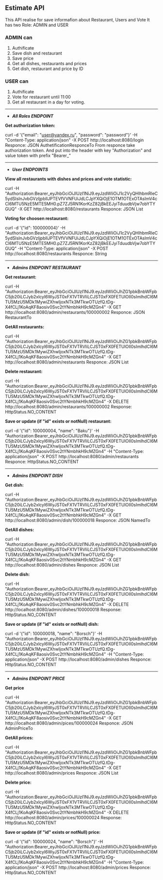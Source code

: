 ## Estimate API
This API realise for save informafion about Restaurant, Users and Vote
It has two Role: ADMIN and USER
### ADMIN can 
1. Authificate 
2. Save dish and restaurant
3. Save price
4. Get all dishes, restaurants and prices
5. Get dish, restaurant and price by ID

### USER can
1. Authificate
2. Vote for restaurant until 11:00
3. Get all restaurant in a day  for voting.


-------------------------------------------
- ***All Roles ENDPOINT***

**Get authorization token:**

curl -d '{"email": "user@yandex.ru", "password": "password"}' -H "Content-Type: application/json" -X POST http://localhost:8080/login
Responce: JSON AuthetificationResponceTo
From responce take authorization token. And put into the header with key "Authorization" and value token with prefix "Bearer_"

-------------------------------------------
- ***User ENDPOINTS***

**View all restaurants with dishes and prices and vote statistic:**

curl -H "Authorization:Bearer_eyJhbGciOiJIUzI1NiJ9.eyJzdWIiOiJ1c2VyQHlhbmRleC5ydSIsInJvbGVzIjpbIlJPTEVfVVNFUiJdLCJpYXQiOjE1OTM1OTExOTAsImV4cCI6MTU5NzE5MTE5MH0.pZ7ZJ5RN1KorKzZ82jBkEEJyiTduudbVjw7obYTYGUQ" -X GET http://localhost:8080/restaurants
Responce: JSON List<RestaurantTo>

**Voting for choosen restaurant:**

curl -d '{"id": 100000004}' -H "Authorization:Bearer_eyJhbGciOiJIUzI1NiJ9.eyJzdWIiOiJ1c2VyQHlhbmRleC5ydSIsInJvbGVzIjpbIlJPTEVfVVNFUiJdLCJpYXQiOjE1OTM1OTExOTAsImV4cCI6MTU5NzE5MTE5MH0.pZ7ZJ5RN1KorKzZ82jBkEEJyiTduudbVjw7obYTYGUQ" -H "Content-Type: application/json" -X POST http://localhost:8080/restaurants
Responce: String

-------------------------------------------
- ***Admins ENDPOINT RESTAURANT***

**Get restaurant:**

curl -H "Authorization:Bearer_eyJhbGciOiJIUzI1NiJ9.eyJzdWIiOiJhZG1pbkBnbWFpbC5jb20iLCJyb2xlcyI6WyJST0xFX1VTRVIiLCJST0xFX0FETUlOIl0sImlhdCI6MTU5MzU5MDk1MywiZXhwIjoxNTk3MTkwOTUzfQ.tDg-X4fCLj1KoAqKF8aosiv0Svc2tYNmbhkH9cMZGn4" -X GET http://localhost:8080/admin/restaurants/100000002
Responce: JSON RestaurantTo

**GetAll restaurants:**

curl -H "Authorization:Bearer_eyJhbGciOiJIUzI1NiJ9.eyJzdWIiOiJhZG1pbkBnbWFpbC5jb20iLCJyb2xlcyI6WyJST0xFX1VTRVIiLCJST0xFX0FETUlOIl0sImlhdCI6MTU5MzU5MDk1MywiZXhwIjoxNTk3MTkwOTUzfQ.tDg-X4fCLj1KoAqKF8aosiv0Svc2tYNmbhkH9cMZGn4" -X GET http://localhost:8080/admin/restaurants
Responce: JSON List<RestaurantTo>

**Delete restaurant:**

curl -H "Authorization:Bearer_eyJhbGciOiJIUzI1NiJ9.eyJzdWIiOiJhZG1pbkBnbWFpbC5jb20iLCJyb2xlcyI6WyJST0xFX1VTRVIiLCJST0xFX0FETUlOIl0sImlhdCI6MTU5MzU5MDk1MywiZXhwIjoxNTk3MTkwOTUzfQ.tDg-X4fCLj1KoAqKF8aosiv0Svc2tYNmbhkH9cMZGn4" -X DELETE http://localhost:8080/admin/restaurants/100000002
Response: HttpStatus.NO_CONTENT

**Save or update (if "id" exists or notNull) restaurant:**

curl -d '{"id": 100000004, "name": "Baku"}' -H "Authorization:Bearer_eyJhbGciOiJIUzI1NiJ9.eyJzdWIiOiJhZG1pbkBnbWFpbC5jb20iLCJyb2xlcyI6WyJST0xFX1VTRVIiLCJST0xFX0FETUlOIl0sImlhdCI6MTU5MzU5MDk1MywiZXhwIjoxNTk3MTkwOTUzfQ.tDg-X4fCLj1KoAqKF8aosiv0Svc2tYNmbhkH9cMZGn4" -H "Content-Type: application/json" -X POST http://localhost:8080/admin/restaurants
Responce: HttpStatus.NO_CONTENT

-------------------------------------------
- ***Admins ENDPOINT DISH***

**Get dish:**

curl -H "Authorization:Bearer_eyJhbGciOiJIUzI1NiJ9.eyJzdWIiOiJhZG1pbkBnbWFpbC5jb20iLCJyb2xlcyI6WyJST0xFX1VTRVIiLCJST0xFX0FETUlOIl0sImlhdCI6MTU5MzU5MDk1MywiZXhwIjoxNTk3MTkwOTUzfQ.tDg-X4fCLj1KoAqKF8aosiv0Svc2tYNmbhkH9cMZGn4" -X GET http://localhost:8080/admin/dish/100000018
Responce: JSON NamedTo

**GetAll dishes:**

curl -H "Authorization:Bearer_eyJhbGciOiJIUzI1NiJ9.eyJzdWIiOiJhZG1pbkBnbWFpbC5jb20iLCJyb2xlcyI6WyJST0xFX1VTRVIiLCJST0xFX0FETUlOIl0sImlhdCI6MTU5MzU5MDk1MywiZXhwIjoxNTk3MTkwOTUzfQ.tDg-X4fCLj1KoAqKF8aosiv0Svc2tYNmbhkH9cMZGn4" -X GET http://localhost:8080/admin/dishes
Responce: JSON List<NamedTo>

**Delete dish:**

curl -H "Authorization:Bearer_eyJhbGciOiJIUzI1NiJ9.eyJzdWIiOiJhZG1pbkBnbWFpbC5jb20iLCJyb2xlcyI6WyJST0xFX1VTRVIiLCJST0xFX0FETUlOIl0sImlhdCI6MTU5MzU5MDk1MywiZXhwIjoxNTk3MTkwOTUzfQ.tDg-X4fCLj1KoAqKF8aosiv0Svc2tYNmbhkH9cMZGn4" -X DELETE http://localhost:8080/admin/dishes/100000018
Response: HttpStatus.NO_CONTENT

**Save or update (if "id" exists or notNull) dish:**

curl -d '{"id": 100000018, "name": "Borsch"}' -H "Authorization:Bearer_eyJhbGciOiJIUzI1NiJ9.eyJzdWIiOiJhZG1pbkBnbWFpbC5jb20iLCJyb2xlcyI6WyJST0xFX1VTRVIiLCJST0xFX0FETUlOIl0sImlhdCI6MTU5MzU5MDk1MywiZXhwIjoxNTk3MTkwOTUzfQ.tDg-X4fCLj1KoAqKF8aosiv0Svc2tYNmbhkH9cMZGn4" -H "Content-Type: application/json" -X POST http://localhost:8080/admin/dishes
Responce: HttpStatus.NO_CONTENT

-------------------------------------------
- ***Admins ENDPOINT PRICE***

**Get price**

curl -H "Authorization:Bearer_eyJhbGciOiJIUzI1NiJ9.eyJzdWIiOiJhZG1pbkBnbWFpbC5jb20iLCJyb2xlcyI6WyJST0xFX1VTRVIiLCJST0xFX0FETUlOIl0sImlhdCI6MTU5MzU5MDk1MywiZXhwIjoxNTk3MTkwOTUzfQ.tDg-X4fCLj1KoAqKF8aosiv0Svc2tYNmbhkH9cMZGn4" -X GET http://localhost:8080/admin/pices/100000024
Responce: JSON AdminPriceTo

**GetAll prices:**

curl -H "Authorization:Bearer_eyJhbGciOiJIUzI1NiJ9.eyJzdWIiOiJhZG1pbkBnbWFpbC5jb20iLCJyb2xlcyI6WyJST0xFX1VTRVIiLCJST0xFX0FETUlOIl0sImlhdCI6MTU5MzU5MDk1MywiZXhwIjoxNTk3MTkwOTUzfQ.tDg-X4fCLj1KoAqKF8aosiv0Svc2tYNmbhkH9cMZGn4" -X GET http://localhost:8080/admin/prices
Responce: JSON List<AdminPriceTo>

**Delete price:**

curl -H "Authorization:Bearer_eyJhbGciOiJIUzI1NiJ9.eyJzdWIiOiJhZG1pbkBnbWFpbC5jb20iLCJyb2xlcyI6WyJST0xFX1VTRVIiLCJST0xFX0FETUlOIl0sImlhdCI6MTU5MzU5MDk1MywiZXhwIjoxNTk3MTkwOTUzfQ.tDg-X4fCLj1KoAqKF8aosiv0Svc2tYNmbhkH9cMZGn4" -X DELETE http://localhost:8080/admin/prices/100000024
Response: HttpStatus.NO_CONTENT

**Save or update (if "id" exists or notNull) price:**

curl -d '{"id": 100000024, "name": "Borsch"}' -H "Authorization:Bearer_eyJhbGciOiJIUzI1NiJ9.eyJzdWIiOiJhZG1pbkBnbWFpbC5jb20iLCJyb2xlcyI6WyJST0xFX1VTRVIiLCJST0xFX0FETUlOIl0sImlhdCI6MTU5MzU5MDk1MywiZXhwIjoxNTk3MTkwOTUzfQ.tDg-X4fCLj1KoAqKF8aosiv0Svc2tYNmbhkH9cMZGn4" -H "Content-Type: application/json" -X POST http://localhost:8080/admin/prices
Responce: HttpStatus.NO_CONTENT

